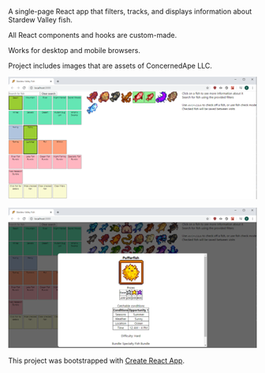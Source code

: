 A single-page React app that filters, tracks, and displays information about Stardew Valley fish.

All React components and hooks are custom-made. 

Works for desktop and mobile browsers.

Project includes images that are assets of ConcernedApe LLC.

![Filters in action](https://raw.githubusercontent.com/busisd/StardewFishSite/master/FishSite.png)

![Fish details](https://raw.githubusercontent.com/busisd/StardewFishSite/master/FishSiteModal.png)

This project was bootstrapped with [Create React App](https://github.com/facebook/create-react-app).
